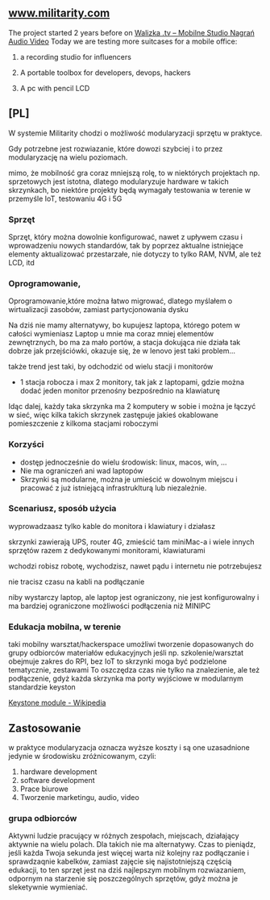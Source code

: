 ## www.militarity.com

The project started 2 years before on [Walizka .tv – Mobilne Studio Nagrań Audio Video](https://www.walizka.tv/)
Today we are testing more suitcases for a mobile office:

1. a recording studio for influencers

2. A portable toolbox for developers, devops, hackers

3. A pc with pencil LCD



## [PL]




W systemie Militarity chodzi o możliwość modularyzacji sprzętu w praktyce.

Gdy potrzebne jest rozwiazanie, które dowozi szybciej i to przez modularyzację na wielu poziomach.



mimo, że mobilność gra coraz mniejszą rolę, to w niektórych projektach np. sprzetowych jest istotna, dlatego modularyzuje hardware w takich skrzynkach, bo niektóre projekty będą wymagały testowania w terenie w przemyśle IoT, testowaniu 4G i 5G





### Sprzęt

Sprzęt, który można dowolnie konfigurować, nawet z upływem czasu i wprowadzeniu nowych standardów, tak by poprzez aktualne istniejące elementy aktualizować przestarzałe, nie dotyczy to tylko RAM, NVM, ale też LCD, itd

### Oprogramowanie,

Oprogramowanie,które można łatwo migrować, dlatego myślałem o wirtualizacji zasobów, zamiast partycjonowania dysku

Na dziś nie mamy alternatywy, bo kupujesz laptopa, którego potem w całości wymieniasz
Laptop u mnie ma coraz mniej elementów zewnętrznych, bo ma za mało portów, a stacja dokująca nie działa tak dobrze jak przejściówki, okazuje się, że w lenovo jest taki problem...

także trend jest taki, by odchodzić od wielu stacji i monitorów


+ 1 stacja robocza i max 2 monitory, tak jak z laptopami, gdzie można dodać jeden monitor przenośny bezpośrednio na klawiaturę


Idąc dalej, każdy taka skrzynka ma 2 komputery w sobie i można je łączyć w sieć, więc kilka takich skrzynek zastępuje jakieś okablowane pomieszczenie z kilkoma stacjami roboczymi


### Korzyści

+ dostęp jednocześnie do wielu środowisk: linux, macos, win, ...
+ Nie ma ograniczeń ani wad laptopów
+ Skrzynki są modularne, można je umieścić w dowolnym miejscu i pracować z już istniejącą infrastruklturą lub niezależnie.


### Scenariusz, sposób użycia

wyprowadzaasz tylko kable do monitora i klawiatury i działasz

skrzynki zawierają UPS, router 4G, zmieścić tam miniMac-a i wiele innych sprzętów razem z dedykowanymi monitorami, klawiaturami

wchodzi robisz robotę, wychodzisz, nawet pądu i internetu nie potrzebujesz

nie tracisz czasu na kabli na podłączanie

niby wystarczy laptop, ale laptop jest ograniczony, nie jest konfigurowalny i ma bardziej ograniczone możliwości podłączenia niż MINIPC


### Edukacja mobilna, w terenie

taki mobilny warsztat/hackerspace umożliwi tworzenie dopasowanych do grupy odbiorców materiałów edukacyjnych 
jeśli np. szkolenie/warsztat obejmuje zakres do RPI, bez IoT to skrzynki moga być podzielone tematycznie, zestawami
To oszczędza czas nie tylko na znalezienie, ale też podłączenie, gdyż każda skrzynka ma porty wyjściowe w modularnym standardzie keyston



[Keystone module - Wikipedia](https://en.wikipedia.org/wiki/Keystone_module)


## Zastosowanie

w praktyce modularyzacja oznacza wyższe koszty i są one uzasadnione jedynie w środowisku zróżnicowanym, czyli:

1. hardware development
2. software development
3. Prace biurowe
4. Tworzenie marketingu, audio, video



### grupa odbiorców

Aktywni ludzie pracujący w różnych zespołach, miejscach, działający aktywnie na wielu polach.
Dla takich nie ma alternatywy.
Czas to pieniądz, jeśli każda Twoja sekunda jest więcej warta niż kolejny raz podłączanie i sprawdzaqnie kabelków, zamiast zajęcie się najistotniejszą częścią edukacji, to ten sprzęt jest na dziś najlepszym mobilnym rozwiazaniem, odpornym na starzenie się poszczególnych sprzętów, gdyż można je sleketywnie wymieniać.




